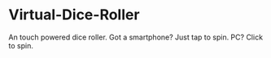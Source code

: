 # Virtual-Dice-Roller
An touch powered dice roller. Got a smartphone? Just tap to spin. PC? Click to spin.
